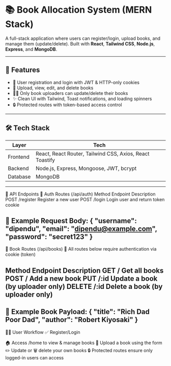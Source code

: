 # 📚 Book Allocation System (MERN Stack)

A full-stack application where users can register/login, upload books, and manage them (update/delete). Built with **React**, **Tailwind CSS**, **Node.js**, **Express**, and **MongoDB**.

---

## 🚀 Features

- 🔐 User registration and login with JWT & HTTP-only cookies
- 📘 Upload, view, edit, and delete books
- 🧑‍💻 Only book uploaders can update/delete their books
- ✨ Clean UI with Tailwind, Toast notifications, and loading spinners
- 🔒 Protected routes with token-based access control

---

## 🛠️ Tech Stack

| Layer     | Tech                           |
|-----------|--------------------------------|
| Frontend  | React, React Router, Tailwind CSS, Axios, React Toastify |
| Backend   | Node.js, Express, Mongoose, JWT, bcrypt |
| Database  | MongoDB                        |

---

🔐 API Endpoints
🔸 Auth Routes (/api/auth)
Method	Endpoint	Description
POST	/register	Register a new user
POST	/login	Login user and return token cookie

📝 Example Request Body:
{
  "username": "dipendu",
  "email": "dipendu@example.com",
  "password": "secret123"
}
---
📘 Book Routes (/api/books)
🔐 All routes below require authentication via cookie (token)

Method	Endpoint	Description
GET	/	Get all books
POST	/	Add a new book
PUT	/:id	Update a book (by uploader only)
DELETE	/:id	Delete a book (by uploader only)
---
📝 Example Book Payload:
{
  "title": "Rich Dad Poor Dad",
  "author": "Robert Kiyosaki"
}
---
🧑‍💻 User Workflow
✅ Register/Login

🏠 Access /home to view & manage books
📘 Upload a book using the form
✏️ Update or 🗑️ delete your own books
🔒 Protected routes ensure only logged-in users can access


